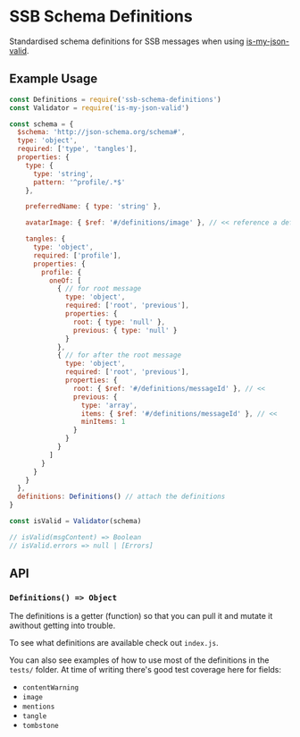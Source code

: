 # SSB Schema Definitions

Standardised schema definitions for SSB messages when using [is-my-json-valid](https://github.com/mafintosh/is-my-json-valid).

## Example Usage

```js
const Definitions = require('ssb-schema-definitions')
const Validator = require('is-my-json-valid')

const schema = {
  $schema: 'http://json-schema.org/schema#',
  type: 'object',
  required: ['type', 'tangles'],
  properties: {
    type: {
      type: 'string',
      pattern: '^profile/.*$'
    },

    preferredName: { type: 'string' },

    avatarImage: { $ref: '#/definitions/image' }, // << reference a definition

    tangles: {
      type: 'object',
      required: ['profile'],
      properties: {
        profile: {
          oneOf: [
            { // for root message
              type: 'object',
              required: ['root', 'previous'],
              properties: {
                root: { type: 'null' },
                previous: { type: 'null' }
              }
            },
            { // for after the root message
              type: 'object',
              required: ['root', 'previous'],
              properties: {
                root: { $ref: '#/definitions/messageId' }, // <<
                previous: {
                  type: 'array',
                  items: { $ref: '#/definitions/messageId' }, // <<
                  minItems: 1
                }
              }
            }
          ]
        }
      }
    }
  },
  definitions: Definitions() // attach the definitions
}

const isValid = Validator(schema)

// isValid(msgContent) => Boolean
// isValid.errors => null | [Errors]
```

## API

### `Definitions() => Object`

The definitions is a getter (function) so that you can pull it and mutate it awithout getting into trouble.

To see what definitions are available check out `index.js`.

You can also see examples of how to use most of the definitions in the `tests/` folder.
At time of writing there's good test coverage here for fields:
- `contentWarning`
- `image`
- `mentions`
- `tangle`
- `tombstone`

